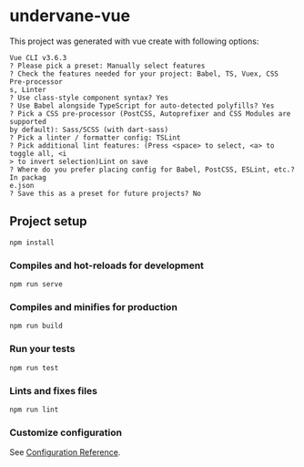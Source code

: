 # undervane-vue

This project was generated with vue create with following options:

```
Vue CLI v3.6.3
? Please pick a preset: Manually select features
? Check the features needed for your project: Babel, TS, Vuex, CSS Pre-processor
s, Linter
? Use class-style component syntax? Yes
? Use Babel alongside TypeScript for auto-detected polyfills? Yes
? Pick a CSS pre-processor (PostCSS, Autoprefixer and CSS Modules are supported 
by default): Sass/SCSS (with dart-sass)
? Pick a linter / formatter config: TSLint
? Pick additional lint features: (Press <space> to select, <a> to toggle all, <i
> to invert selection)Lint on save
? Where do you prefer placing config for Babel, PostCSS, ESLint, etc.? In packag
e.json
? Save this as a preset for future projects? No
```

## Project setup
```
npm install
```

### Compiles and hot-reloads for development
```
npm run serve
```

### Compiles and minifies for production
```
npm run build
```

### Run your tests
```
npm run test
```

### Lints and fixes files
```
npm run lint
```

### Customize configuration
See [Configuration Reference](https://cli.vuejs.org/config/).
